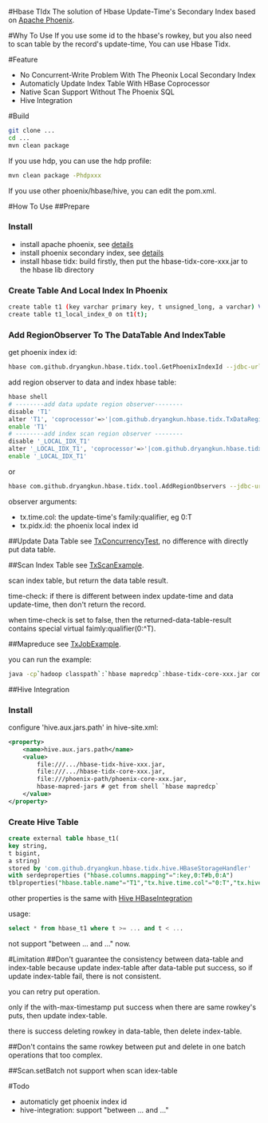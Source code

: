 #Hbase TIdx
The solution of Hbase Update-Time's Secondary Index based on [Apache Phoenix](https://phoenix.apache.org/).

#Why To Use
If you use some id to the hbase's rowkey, but you also need to scan table by the record's update-time, You can use Hbase Tidx.
 
#Feature
- No Concurrent-Write Problem With The Pheonix Local Secondary Index
- Automaticly Update Index Table With HBase Coprocessor
- Native Scan Support Without The Phoenix SQL
- Hive Integration

#Build
```bash
git clone ...
cd ...
mvn clean package
```

If you use hdp, you can use the hdp profile:

```bash
mvn clean package -Phdpxxx
```

If you use other phoenix/hbase/hive, you can edit the pom.xml.

#How To Use
##Prepare
### Install
- install apache phoenix, see [details](https://phoenix.apache.org/installation.html)
- install phoenix secondary index, see [details](https://phoenix.apache.org/secondary_indexing.html)
- install hbase tidx: build firstly, then put the hbase-tidx-core-xxx.jar to the hbase lib directory

### Create Table And Local Index In Phoenix
```bash
create table t1 (key varchar primary key, t unsigned_long, a varchar) VERSIONS=1;
create table t1_local_index_0 on t1(t);
```

### Add RegionObserver To The DataTable And IndexTable
get phoenix index id:

```bash
hbase com.github.dryangkun.hbase.tidx.tool.GetPhoenixIndexId --jdbc-url ... --data-table t1 --index-name t1_local_index_0
```
add region observer to data and index hbase table:

```bash
hbase shell
# --------add data update region observer--------
disable 'T1'
alter 'T1', 'coprocessor'=>'|com.github.dryangkun.hbase.tidx.TxDataRegionObserver|1001|tx.time.col=0:T,tx.phoenix.index.id=-32768'
enable 'T1'
# --------add index scan region observer --------
disable '_LOCAL_IDX_T1'
alter '_LOCAL_IDX_T1', 'coprocessor'=>'|com.github.dryangkun.hbase.tidx.TxRegionObserver|1001|tx.time.col=0:T,tx.phoenix.index.id=-32768'
enable '_LOCAL_IDX_T1'
```
or

```bash
hbase com.github.dryangkun.hbase.tidx.tool.AddRegionObservers --jdbc-url ... --data-table t1 --index-name t1_local_index_0
```

observer arguments:

- tx.time.col: the update-time's family:qualifier, eg 0:T
- tx.pidx.id: the phoenix local index id

##Update Data Table
see [TxConcurrencyTest](./tidx-core/src/test/java/com/github/dryangkun/hbase/tidx/TxConcurrencyTest.java),
 no difference with directly put data table.

##Scan Index Table
see [TxScanExample](./tidx-core/src/test/java/com/github/dryangkun/hbase/tidx/TxScanExample.java).

scan index table, but return the data table result.

time-check: if there is different between index update-time and data update-time, then don't return the record.

when time-check is set to false, then the returned-data-table-result contains special virtual faimly:qualifier(0:^T).

##Mapreduce
see [TxJobExample](./tidx-core/src/main/java/com/github/dryangkun/hbase/tidx/mapreduce/TxJobExample.java).

you can run the example:

```bash
java -cp`hadoop classpath`:`hbase mapredcp`:hbase-tidx-core-xxx.jar com.github.dryangkun.hbase.tidx.mapreduce.TxJobExample
```

##Hive Integration
### Install
configure 'hive.aux.jars.path' in hive-site.xml:

```xml
<property>
    <name>hive.aux.jars.path</name>
    <value>
        file:///.../hbase-tidx-hive-xxx.jar,
        file:///.../hbase-tidx-core-xxx.jar,
        file:///phoenix-path/phoenix-core-xxx.jar,
        hbase-mapred-jars # get from shell `hbase mapredcp`
    </value>
</property>
```

### Create Hive Table
```sql
create external table hbase_t1(
key string, 
t bigint, 
a string) 
stored by 'com.github.dryangkun.hbase.tidx.hive.HBaseStorageHandler'
with serdeproperties ("hbase.columns.mapping"=":key,0:T#b,0:A")
tblproperties("hbase.table.name"="T1","tx.hive.time.col"="0:T","tx.hive.pidx.id"="-32768");
```
other properties is the same with [Hive HBaseIntegration](https://cwiki.apache.org/confluence/display/Hive/HBaseIntegration)

usage:

```sql
select * from hbase_t1 where t >= ... and t < ...
```
not support "between ... and ..." now.

#Limitation
##Don't guarantee the consistency between data-table and index-table
because update index-table after data-table put success, so if update index-table fail, there is not consistent.

you can retry put operation.

only if the with-max-timestamp put success when there are same rowkey's puts, then update index-table.

there is success deleting rowkey in data-table, then delete index-table.

##Don't contains the same rowkey between put and delete in one batch operations
that too complex.

##Scan.setBatch not support when scan idex-table

#Todo
- automaticly get phoenix index id
- hive-integration: support "between ... and ..."
